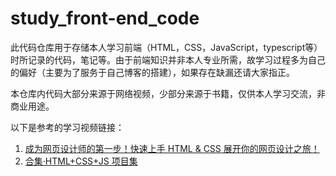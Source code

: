 # study_front-end_code
此代码仓库用于存储本人学习前端（HTML，CSS，JavaScript，typescript等）时所记录的代码，笔记等。由于前端知识并非本人专业所需，故学习过程多为自己的偏好（主要为了服务于自己博客的搭建），如果存在缺漏还请大家指正。

本仓库内代码大部分来源于网络视频，少部分来源于书籍，仅供本人学习交流，非商业用途。

以下是参考的学习视频链接：
1. [成为网页设计师的第一步！快速上手 HTML & CSS 展开你的网页设计之旅！](https://www.bilibili.com/video/BV1Wr4y1R7Bd/?spm_id_from=333.1007.top_right_bar_window_history.content.click&vd_source=d0006d4c5a92099a63347c8a3f73a055)
2. [合集·HTML+CSS+JS 项目集](https://space.bilibili.com/687668393/lists/5677484?type=season)